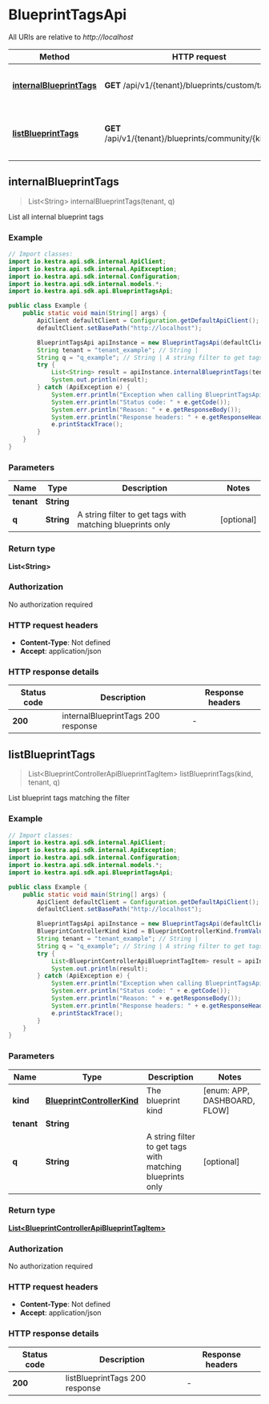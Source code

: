 # BlueprintTagsApi

All URIs are relative to *http://localhost*

| Method | HTTP request | Description |
|------------- | ------------- | -------------|
| [**internalBlueprintTags**](BlueprintTagsApi.md#internalBlueprintTags) | **GET** /api/v1/{tenant}/blueprints/custom/tags | List all internal blueprint tags |
| [**listBlueprintTags**](BlueprintTagsApi.md#listBlueprintTags) | **GET** /api/v1/{tenant}/blueprints/community/{kind}/tags | List blueprint tags matching the filter |



## internalBlueprintTags

> List&lt;String&gt; internalBlueprintTags(tenant, q)

List all internal blueprint tags

### Example

```java
// Import classes:
import io.kestra.api.sdk.internal.ApiClient;
import io.kestra.api.sdk.internal.ApiException;
import io.kestra.api.sdk.internal.Configuration;
import io.kestra.api.sdk.internal.models.*;
import io.kestra.api.sdk.api.BlueprintTagsApi;

public class Example {
    public static void main(String[] args) {
        ApiClient defaultClient = Configuration.getDefaultApiClient();
        defaultClient.setBasePath("http://localhost");

        BlueprintTagsApi apiInstance = new BlueprintTagsApi(defaultClient);
        String tenant = "tenant_example"; // String | 
        String q = "q_example"; // String | A string filter to get tags with matching blueprints only
        try {
            List<String> result = apiInstance.internalBlueprintTags(tenant, q);
            System.out.println(result);
        } catch (ApiException e) {
            System.err.println("Exception when calling BlueprintTagsApi#internalBlueprintTags");
            System.err.println("Status code: " + e.getCode());
            System.err.println("Reason: " + e.getResponseBody());
            System.err.println("Response headers: " + e.getResponseHeaders());
            e.printStackTrace();
        }
    }
}
```

### Parameters


| Name | Type | Description  | Notes |
|------------- | ------------- | ------------- | -------------|
| **tenant** | **String**|  | |
| **q** | **String**| A string filter to get tags with matching blueprints only | [optional] |

### Return type

**List&lt;String&gt;**

### Authorization

No authorization required

### HTTP request headers

- **Content-Type**: Not defined
- **Accept**: application/json


### HTTP response details
| Status code | Description | Response headers |
|-------------|-------------|------------------|
| **200** | internalBlueprintTags 200 response |  -  |


## listBlueprintTags

> List&lt;BlueprintControllerApiBlueprintTagItem&gt; listBlueprintTags(kind, tenant, q)

List blueprint tags matching the filter

### Example

```java
// Import classes:
import io.kestra.api.sdk.internal.ApiClient;
import io.kestra.api.sdk.internal.ApiException;
import io.kestra.api.sdk.internal.Configuration;
import io.kestra.api.sdk.internal.models.*;
import io.kestra.api.sdk.api.BlueprintTagsApi;

public class Example {
    public static void main(String[] args) {
        ApiClient defaultClient = Configuration.getDefaultApiClient();
        defaultClient.setBasePath("http://localhost");

        BlueprintTagsApi apiInstance = new BlueprintTagsApi(defaultClient);
        BlueprintControllerKind kind = BlueprintControllerKind.fromValue("APP"); // BlueprintControllerKind | The blueprint kind
        String tenant = "tenant_example"; // String | 
        String q = "q_example"; // String | A string filter to get tags with matching blueprints only
        try {
            List<BlueprintControllerApiBlueprintTagItem> result = apiInstance.listBlueprintTags(kind, tenant, q);
            System.out.println(result);
        } catch (ApiException e) {
            System.err.println("Exception when calling BlueprintTagsApi#listBlueprintTags");
            System.err.println("Status code: " + e.getCode());
            System.err.println("Reason: " + e.getResponseBody());
            System.err.println("Response headers: " + e.getResponseHeaders());
            e.printStackTrace();
        }
    }
}
```

### Parameters


| Name | Type | Description  | Notes |
|------------- | ------------- | ------------- | -------------|
| **kind** | [**BlueprintControllerKind**](.md)| The blueprint kind | [enum: APP, DASHBOARD, FLOW] |
| **tenant** | **String**|  | |
| **q** | **String**| A string filter to get tags with matching blueprints only | [optional] |

### Return type

[**List&lt;BlueprintControllerApiBlueprintTagItem&gt;**](BlueprintControllerApiBlueprintTagItem.md)

### Authorization

No authorization required

### HTTP request headers

- **Content-Type**: Not defined
- **Accept**: application/json


### HTTP response details
| Status code | Description | Response headers |
|-------------|-------------|------------------|
| **200** | listBlueprintTags 200 response |  -  |

